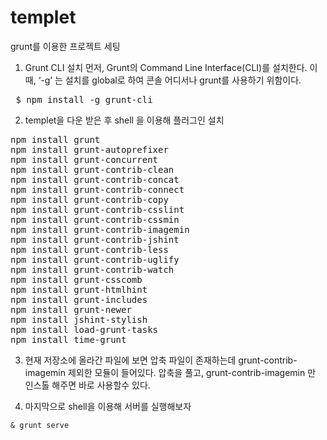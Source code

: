 # templet
grunt를 이용한 프로젝트 세팅

1) Grunt CLI 설치
먼저, Grunt의 Command Line Interface(CLI)를 설치한다. 이때, ‘-g’ 는 설치를 global로 하여 콘솔 어디서나 grunt를 사용하기 위함이다.

<pre>
 $ npm install -g grunt-cli
</pre>


2) templet을 다운 받은 후 shell 을 이용해 플러그인 설치
<pre>
npm install grunt
npm install grunt-autoprefixer
npm install grunt-concurrent
npm install grunt-contrib-clean
npm install grunt-contrib-concat
npm install grunt-contrib-connect
npm install grunt-contrib-copy
npm install grunt-contrib-csslint
npm install grunt-contrib-cssmin
npm install grunt-contrib-imagemin
npm install grunt-contrib-jshint
npm install grunt-contrib-less
npm install grunt-contrib-uglify
npm install grunt-contrib-watch
npm install grunt-csscomb
npm install grunt-htmlhint
npm install grunt-includes
npm install grunt-newer
npm install jshint-stylish
npm install load-grunt-tasks
npm install time-grunt
</pre>


3) 현재 저장소에 올라간 파일에 보면 압축 파일이 존재하는데 grunt-contrib-imagemin 제외한 모듈이 들어있다.
압축을 풀고, grunt-contrib-imagemin 만 인스톨 해주면 바로 사용할수 있다.


4) 마지막으로 shell을 이용해 서버를 실행해보자
```
& grunt serve
```